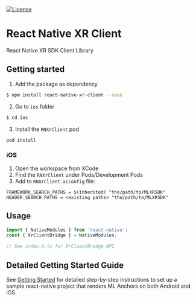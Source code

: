 [![License](https://img.shields.io/:license-Apache%202.0-blue.svg)](LICENSE)

# React Native XR Client

React Native XR SDK Client Library

## Getting started
1. Add the package as dependency
```bash
$ npm install react-native-xr-client --save
```
2. Go to `ios` folder
```bash
$ cd ios
```
3. Install the `RNXrClient` pod
```
pod install
```

### iOS
1. Open the workspace from XCode
2. Find the `RNXrClient` under Pods/Development Pods
3. Add to `RNXrClient.xcconfig` file:
```
FRAMEWORK_SEARCH_PATHS = $(inherited) "the/path/to/MLXRSDK"
HEADER_SEARCH_PATHS = <existing paths> "the/path/to/MLXRSDK"
```

## Usage
```javascript
import { NativeModules } from 'react-native';
const { XrClientBridge } = NativeModules;

// See index.d.ts for XrClientBridge API
```

## Detailed Getting Started Guide
See [Getting Started](GettingStarted.md) for detailed step-by-step instructions to set up a sample react-native project that renders ML Anchors on both Android and iOS.
